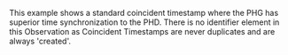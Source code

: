 This example shows a standard coincident timestamp where the PHG has superior time synchronization to the PHD. There is no identifier element in this Observation as Coincident Timestamps are never duplicates and are always 'created'.